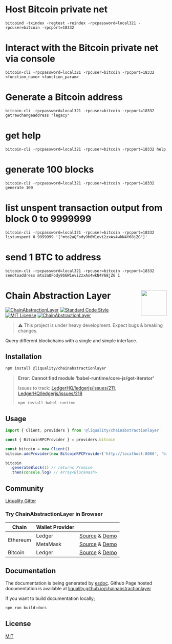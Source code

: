 # Host Bitcoin private net
```
bitcoind -txindex -regtest -reindex -rpcpassword=local321 -rpcuser=bitcoin -rpcport=18332
```

# Interact with the Bitcoin private net via console
```
bitcoin-cli -rpcpassword=local321 -rpcuser=bitcoin -rpcport=18332 <function_name> <function_param>
```

# Generate a Bitcoin address
```
bitcoin-cli -rpcpassword=local321 -rpcuser=bitcoin -rpcport=18332 getrawchangeaddress "legacy"
```

# get help
```
bitcoin-cli -rpcpassword=local321 -rpcuser=bitcoin -rpcport=18332 help
```

# generate 100 blocks
```
bitcoin-cli -rpcpassword=local321 -rpcuser=bitcoin -rpcport=18332 generate 100
```

# list unspent transaction output from block 0 to 9999999
```
bitcoin-cli -rpcpassword=local321 -rpcuser=bitcoin -rpcport=18332 listunspent 0 9999999 '["mto2aQFody9b6W1evi2zxAs4wkN4Y68jZG"]'
```

# send 1 BTC to address 
```
bitcoin-cli -rpcpassword=local321 -rpcuser=bitcoin -rpcport=18332 sendtoaddress mto2aQFody9b6W1evi2zxAs4wkN4Y68jZG 1
```

# Chain Abstraction Layer <img align="right" src="./liquality-logo.png" height="80px" />

[![ChainAbstractionLayer](https://travis-ci.org/liquality/chainabstractionlayer.svg?branch=master)](https://travis-ci.org/liquality/chainabstractionlayer)
[![Standard Code Style](https://img.shields.io/badge/codestyle-standard-brightgreen.svg)](https://github.com/standard/standard)
[![MIT License](https://img.shields.io/badge/license-MIT-brightgreen.svg)](./LICENSE.md)
[![ChainAbstractionLayer](https://img.shields.io/npm/dt/chainabstractionlayer.svg)](https://npmjs.com/package/chainabstractionlayer)

> :warning: This project is under heavy development. Expect bugs & breaking changes.

Query different blockchains with a single and simple interface.


## Installation

```bash
npm install @liquality/chainabstractionlayer
```

> **Error: Cannot find module 'babel-runtime/core-js/get-iterator'**
>
> Issues to track: [LedgerHQ/ledgerjs/issues/211](https://github.com/LedgerHQ/ledgerjs/issues/211), [LedgerHQ/ledgerjs/issues/218](https://github.com/LedgerHQ/ledgerjs/issues/218)
>
> `npm install babel-runtime`


## Usage

```javascript
import { Client, providers } from '@liquality/chainabstractionlayer'

const { BitcoinRPCProvider } = providers.bitcoin

const bitcoin = new Client()
bitcoin.addProvider(new BitcoinRPCProvider('http://localhost:8080', 'bitcoin', 'local321'))

bitcoin
  .generateBlock(1) // returns Promise
  .then(console.log) // Array<BlockHash>
```

## Community

[Liquality Gitter](https://gitter.im/liquality/Lobby?source=orgpage)

### Try ChainAbstractionLayer in Browser

<table>
  <thead>
    <tr>
      <th>Chain</th>
      <th>Wallet Provider</th>
      <th></th>
    </tr>
  </thead>
  <tbody>
    <tr>
      <td rowspan=2>Ethereum</td>
      <td>Ledger</td>
      <td>
        <a href="./examples/browser/ethereum/ledger.html">Source</a>
        &amp;
        <a href="https://liquality.github.io/chainabstractionlayer/examples/browser/ethereum/ledger.html">Demo</a>
      </td>
    </tr>
    <tr>
      <td>MetaMask</td>
      <td>
        <a href="./examples/browser/ethereum/metamask.html">Source</a>
        &amp;
        <a href="https://liquality.github.io/chainabstractionlayer/examples/browser/ethereum/metamask.html">Demo</a>
      </td>
    </tr>
    <tr>
      <td>Bitcoin</td>
      <td>Ledger</td>
      <td>
        <a href="./examples/browser/bitcoin/ledger.html">Source</a>
        &amp;
        <a href="https://liquality.github.io/chainabstractionlayer/examples/browser/bitcoin/ledger.html">Demo</a>
      </td>
    </tr>
  </tbody>
</table>


## Documentation

The documentation is being generated by [esdoc](https://www.npmjs.com/package/esdoc). Github Page hosted documentation is available at [liquality.github.io/chainabstractionlayer](https://liquality.github.io/chainabstractionlayer/)

If you want to build documentation locally;

```bash
npm run build:docs
```


## License

[MIT](./LICENSE.md)
